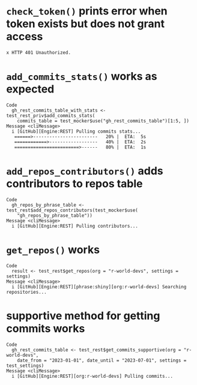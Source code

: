 # `check_token()` prints error when token exists but does not grant access

    x HTTP 401 Unauthorized.

# `add_commits_stats()` works as expected

    Code
      gh_rest_commits_table_with_stats <- test_rest_priv$add_commits_stats(
        commits_table = test_mocker$use("gh_rest_commits_table")[1:5, ])
    Message <cliMessage>
      i [GitHub][Engine:REST] Pulling commits stats...
       ======>------------------------   20% |  ETA:  5s
       ============>------------------   40% |  ETA:  2s
       ========================>------   80% |  ETA:  1s

# `add_repos_contributors()` adds contributors to repos table

    Code
      gh_repos_by_phrase_table <- test_rest$add_repos_contributors(test_mocker$use(
        "gh_repos_by_phrase_table"))
    Message <cliMessage>
      i [GitHub][Engine:REST] Pulling contributors...

# `get_repos()` works

    Code
      result <- test_rest$get_repos(org = "r-world-devs", settings = settings)
    Message <cliMessage>
      i [GitHub][Engine:REST][phrase:shiny][org:r-world-devs] Searching repositories...

# supportive method for getting commits works

    Code
      gh_rest_commits_table <- test_rest$get_commits_supportive(org = "r-world-devs",
        date_from = "2023-01-01", date_until = "2023-07-01", settings = test_settings)
    Message <cliMessage>
      i [GitHub][Engine:REST][org:r-world-devs] Pulling commits...

